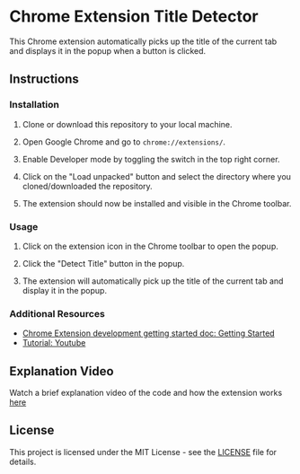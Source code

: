 # Chrome Extension Title Detector

This Chrome extension automatically picks up the title of the current tab and displays it in the popup when a button is clicked.

## Instructions

### Installation

1. Clone or download this repository to your local machine.

2. Open Google Chrome and go to `chrome://extensions/`.

3. Enable Developer mode by toggling the switch in the top right corner.

4. Click on the "Load unpacked" button and select the directory where you cloned/downloaded the repository.

5. The extension should now be installed and visible in the Chrome toolbar.

### Usage

1. Click on the extension icon in the Chrome toolbar to open the popup.

2. Click the "Detect Title" button in the popup.

3. The extension will automatically pick up the title of the current tab and display it in the popup.

### Additional Resources

- [Chrome Extension development getting started doc: Getting Started](https://developer.chrome.com/docs/extensions/mv3/getstarted/)
- [Tutorial: Youtube](https://www.youtube.com/watch?v=OlzQmEujf4k)

## Explanation Video

Watch a brief explanation video of the code and how the extension works [here](https://drive.google.com/file/d/1OqvgCnXmCpCTRxhSbjn0JKwMzNu1sIoT/view?usp=sharing)

## License

This project is licensed under the MIT License - see the [LICENSE](LICENSE) file for details.

